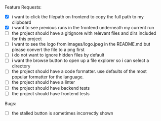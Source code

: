 Feature Requests:
- [x] i want to click the filepath on frontend to copy the full path to my clipboard
- [x] i want to see previous runs in the frontend underneath my current run
- [ ] the project should have a gitignore with relevant files and dirs included for this project
- [ ] i want to see the logo from images/logo.jpeg in the README.md but please convert the file to a png first
- [ ] i do not want to ignore hidden files by default
- [ ] i want the browse button to open up a file explorer so i can select a directory
- [ ] the project should have a code formatter. use defaults of the most popular formatter for the language.
- [ ] the project should have a linter
- [ ] the project should have backend tests
- [ ] the project should have frontend tests

Bugs:
- [ ] the stalled button is sometimes incorrectly shown
